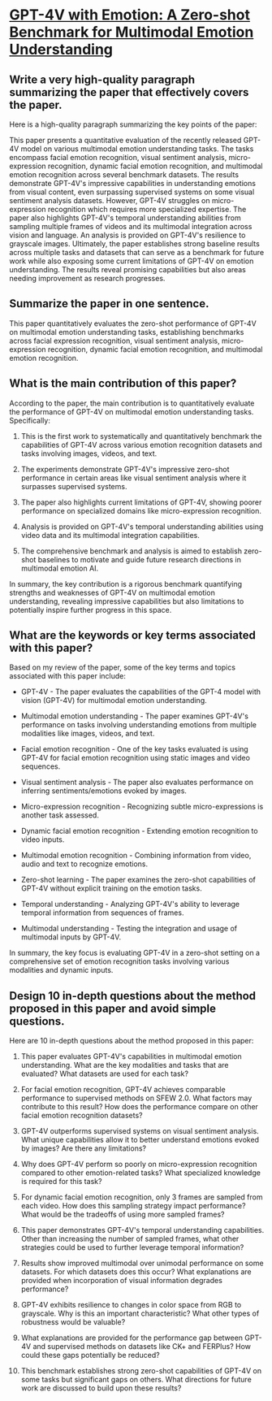# [GPT-4V with Emotion: A Zero-shot Benchmark for Multimodal Emotion   Understanding](https://arxiv.org/abs/2312.04293)

## Write a very high-quality paragraph summarizing the paper that effectively covers the paper.

 Here is a high-quality paragraph summarizing the key points of the paper:

This paper presents a quantitative evaluation of the recently released GPT-4V model on various multimodal emotion understanding tasks. The tasks encompass facial emotion recognition, visual sentiment analysis, micro-expression recognition, dynamic facial emotion recognition, and multimodal emotion recognition across several benchmark datasets. The results demonstrate GPT-4V's impressive capabilities in understanding emotions from visual content, even surpassing supervised systems on some visual sentiment analysis datasets. However, GPT-4V struggles on micro-expression recognition which requires more specialized expertise. The paper also highlights GPT-4V's temporal understanding abilities from sampling multiple frames of videos and its multimodal integration across vision and language. An analysis is provided on GPT-4V's resilience to grayscale images. Ultimately, the paper establishes strong baseline results across multiple tasks and datasets that can serve as a benchmark for future work while also exposing some current limitations of GPT-4V on emotion understanding. The results reveal promising capabilities but also areas needing improvement as research progresses.


## Summarize the paper in one sentence.

 This paper quantitatively evaluates the zero-shot performance of GPT-4V on multimodal emotion understanding tasks, establishing benchmarks across facial expression recognition, visual sentiment analysis, micro-expression recognition, dynamic facial emotion recognition, and multimodal emotion recognition.


## What is the main contribution of this paper?

 According to the paper, the main contribution is to quantitatively evaluate the performance of GPT-4V on multimodal emotion understanding tasks. Specifically:

1) This is the first work to systematically and quantitatively benchmark the capabilities of GPT-4V across various emotion recognition datasets and tasks involving images, videos, and text. 

2) The experiments demonstrate GPT-4V's impressive zero-shot performance in certain areas like visual sentiment analysis where it surpasses supervised systems. 

3) The paper also highlights current limitations of GPT-4V, showing poorer performance on specialized domains like micro-expression recognition.

4) Analysis is provided on GPT-4V's temporal understanding abilities using video data and its multimodal integration capabilities.

5) The comprehensive benchmark and analysis is aimed to establish zero-shot baselines to motivate and guide future research directions in multimodal emotion AI.

In summary, the key contribution is a rigorous benchmark quantifying strengths and weaknesses of GPT-4V on multimodal emotion understanding, revealing impressive capabilities but also limitations to potentially inspire further progress in this space.


## What are the keywords or key terms associated with this paper?

 Based on my review of the paper, some of the key terms and topics associated with this paper include:

- GPT-4V - The paper evaluates the capabilities of the GPT-4 model with vision (GPT-4V) for multimodal emotion understanding.

- Multimodal emotion understanding - The paper examines GPT-4V's performance on tasks involving understanding emotions from multiple modalities like images, videos, and text. 

- Facial emotion recognition - One of the key tasks evaluated is using GPT-4V for facial emotion recognition using static images and video sequences.

- Visual sentiment analysis - The paper also evaluates performance on inferring sentiments/emotions evoked by images.  

- Micro-expression recognition - Recognizing subtle micro-expressions is another task assessed.

- Dynamic facial emotion recognition - Extending emotion recognition to video inputs.

- Multimodal emotion recognition - Combining information from video, audio and text to recognize emotions.

- Zero-shot learning - The paper examines the zero-shot capabilities of GPT-4V without explicit training on the emotion tasks. 

- Temporal understanding - Analyzing GPT-4V's ability to leverage temporal information from sequences of frames.

- Multimodal understanding - Testing the integration and usage of multimodal inputs by GPT-4V.

In summary, the key focus is evaluating GPT-4V in a zero-shot setting on a comprehensive set of emotion recognition tasks involving various modalities and dynamic inputs.


## Design 10 in-depth questions about the method proposed in this paper and avoid simple questions.

 Here are 10 in-depth questions about the method proposed in this paper:

1. This paper evaluates GPT-4V's capabilities in multimodal emotion understanding. What are the key modalities and tasks that are evaluated? What datasets are used for each task?

2. For facial emotion recognition, GPT-4V achieves comparable performance to supervised methods on SFEW 2.0. What factors may contribute to this result? How does the performance compare on other facial emotion recognition datasets?

3. GPT-4V outperforms supervised systems on visual sentiment analysis. What unique capabilities allow it to better understand emotions evoked by images? Are there any limitations? 

4. Why does GPT-4V perform so poorly on micro-expression recognition compared to other emotion-related tasks? What specialized knowledge is required for this task?

5. For dynamic facial emotion recognition, only 3 frames are sampled from each video. How does this sampling strategy impact performance? What would be the tradeoffs of using more sampled frames?

6. This paper demonstrates GPT-4V's temporal understanding capabilities. Other than increasing the number of sampled frames, what other strategies could be used to further leverage temporal information?

7. Results show improved multimodal over unimodal performance on some datasets. For which datasets does this occur? What explanations are provided when incorporation of visual information degrades performance?

8. GPT-4V exhibits resilience to changes in color space from RGB to grayscale. Why is this an important characteristic? What other types of robustness would be valuable?

9. What explanations are provided for the performance gap between GPT-4V and supervised methods on datasets like CK+ and FERPlus? How could these gaps potentially be reduced?

10. This benchmark establishes strong zero-shot capabilities of GPT-4V on some tasks but significant gaps on others. What directions for future work are discussed to build upon these results?
